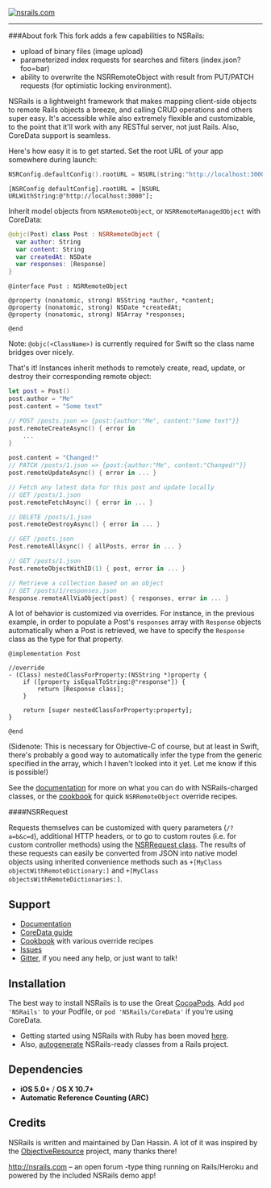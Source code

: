 [![nsrails.com](http://i.imgur.com/3FFpT.png)](http://nsrails.com/)

***

###About fork
This fork adds a few capabilities to NSRails:
- upload of binary files (image upload)
- parameterized index requests for searches and filters (index.json?foo=bar)
- ability to overwrite the NSRRemoteObject with result from PUT/PATCH requests (for optimistic locking environment).

NSRails is a lightweight framework that makes mapping client-side objects to remote Rails objects a breeze, and calling CRUD operations and others super easy. It's accessible while also extremely flexible and customizable, to the point that it'll work with any RESTful server, not just Rails. Also, CoreData support is seamless.

Here's how easy it is to get started. Set the root URL of your app somewhere during launch:

```swift
NSRConfig.defaultConfig().rootURL = NSURL(string:"http://localhost:3000")
```

```objc
[NSRConfig defaultConfig].rootURL = [NSURL URLWithString:@"http://localhost:3000"];
```

Inherit model objects from `NSRRemoteObject`, or `NSRRemoteManagedObject` with CoreData:

```swift
@objc(Post) class Post : NSRRemoteObject {
  var author: String
  var content: String
  var createdAt: NSDate
  var responses: [Response]
}
```

```objc
@interface Post : NSRRemoteObject

@property (nonatomic, strong) NSString *author, *content;
@property (nonatomic, strong) NSDate *createdAt;
@property (nonatomic, strong) NSArray *responses;

@end
```

Note: `@objc(<ClassName>)` is currently required for Swift so the class name bridges over nicely.

That's it! Instances inherit methods to remotely create, read, update, or destroy their corresponding remote object:

```swift
let post = Post()
post.author = "Me"
post.content = "Some text"

// POST /posts.json => {post:{author:"Me", content:"Some text"}}
post.remoteCreateAsync() { error in
    ...
}

post.content = "Changed!"
// PATCH /posts/1.json => {post:{author:"Me", content:"Changed!"}}
post.remoteUpdateAsync() { error in ... }

// Fetch any latest data for this post and update locally
// GET /posts/1.json
post.remoteFetchAsync() { error in ... }

// DELETE /posts/1.json
post.remoteDestroyAsync() { error in ... }

// GET /posts.json
Post.remoteAllAsync() { allPosts, error in ... }

// GET /posts/1.json
Post.remoteObjectWithID(1) { post, error in ... }

// Retrieve a collection based on an object
// GET /posts/1/responses.json
Response.remoteAllViaObject(post) { responses, error in ... }
```

A lot of behavior is customized via overrides. For instance, in the previous example, in order to populate a Post's `responses` array with `Response` objects automatically when a Post is retrieved, we have to specify the `Response` class as the type for that property.

```objc
@implementation Post

//override
- (Class) nestedClassForProperty:(NSString *)property {
    if ([property isEqualToString:@"response"]) {
        return [Response class];
    }
    
    return [super nestedClassForProperty:property];
}

@end
```

(Sidenote: This is necessary for Objective-C of course, but at least in Swift, there's probably a good way to automatically infer the type from the generic specified in the array, which I haven't looked into it yet. Let me know if this is possible!)

See the [documentation](http://dingbat.github.com/nsrails/) for more on what you can do with NSRails-charged classes, or the [cookbook](https://github.com/dingbat/nsrails/wiki/Cookbook) for quick `NSRRemoteObject` override recipes.

####NSRRequest

Requests themselves can be customized with query parameters (`/?a=b&c=d`), additional HTTP headers, or to go to custom routes (i.e. for custom controller methods) using the [NSRRequest class](http://dingbat.github.io/nsrails/Classes/NSRRequest.html). The results of these requests can easily be converted from JSON into native model objects using inherited convenience methods such as `+[MyClass objectWithRemoteDictionary:]` and `+[MyClass objectsWithRemoteDictionaries:]`.

Support
--------

* [Documentation](http://dingbat.github.com/nsrails)
* [CoreData guide](http://dingbat.github.com/nsrails/Classes/NSRRemoteManagedObject.html)
* [Cookbook](https://github.com/dingbat/nsrails/wiki/Cookbook) with various override recipes
* [Issues](https//github.com/dingbat/nsrails/issues)
* [Gitter](https://gitter.im/dingbat/nsrails), if you need any help, or just want to talk!

Installation
---------

The best way to install NSRails is to use the Great [CocoaPods](http://cocoapods.org/). Add `pod 'NSRails'` to your Podfile, or `pod 'NSRails/CoreData'` if you're using CoreData.

* Getting started using NSRails with Ruby has been moved [here](https://github.com/dingbat/nsrails/wiki/ruby).
* Also, [autogenerate](https://github.com/dingbat/nsrails/tree/master/autogen) NSRails-ready classes from a Rails project.

Dependencies
--------

* **iOS 5.0+** / **OS X 10.7+**
* **Automatic Reference Counting (ARC)**

Credits
----------

NSRails is written and maintained by Dan Hassin. A lot of it was inspired by the [ObjectiveResource](https://github.com/yfactorial/objectiveresource) project, many thanks there!

http://nsrails.com – an open forum -type thing running on Rails/Heroku and powered by the included NSRails demo app!
